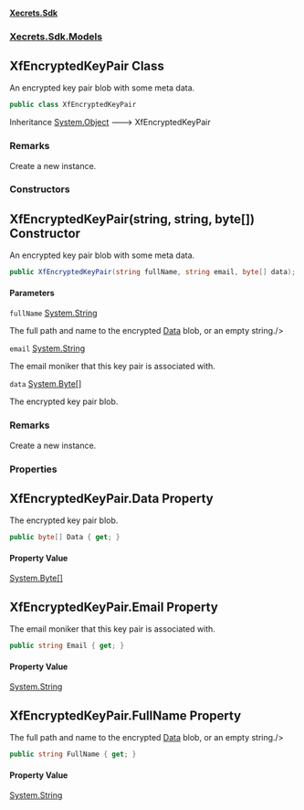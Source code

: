 #### [Xecrets.Sdk](index.md 'index')
### [Xecrets.Sdk.Models](Xecrets.Sdk.Models.md 'Xecrets.Sdk.Models')

## XfEncryptedKeyPair Class

An encrypted key pair blob with some meta data.

```csharp
public class XfEncryptedKeyPair
```

Inheritance [System.Object](https://docs.microsoft.com/en-us/dotnet/api/System.Object 'System.Object') &#129106; XfEncryptedKeyPair

### Remarks
Create a new instance.
### Constructors

<a name='Xecrets.Sdk.Models.XfEncryptedKeyPair.XfEncryptedKeyPair(string,string,byte[])'></a>

## XfEncryptedKeyPair(string, string, byte[]) Constructor

An encrypted key pair blob with some meta data.

```csharp
public XfEncryptedKeyPair(string fullName, string email, byte[] data);
```
#### Parameters

<a name='Xecrets.Sdk.Models.XfEncryptedKeyPair.XfEncryptedKeyPair(string,string,byte[]).fullName'></a>

`fullName` [System.String](https://docs.microsoft.com/en-us/dotnet/api/System.String 'System.String')

The full path and name to the encrypted [Data](Xecrets.Sdk.Models.XfEncryptedKeyPair.md#Xecrets.Sdk.Models.XfEncryptedKeyPair.Data 'Xecrets.Sdk.Models.XfEncryptedKeyPair.Data') blob, or an empty
            string./>

<a name='Xecrets.Sdk.Models.XfEncryptedKeyPair.XfEncryptedKeyPair(string,string,byte[]).email'></a>

`email` [System.String](https://docs.microsoft.com/en-us/dotnet/api/System.String 'System.String')

The email moniker that this key pair is associated with.

<a name='Xecrets.Sdk.Models.XfEncryptedKeyPair.XfEncryptedKeyPair(string,string,byte[]).data'></a>

`data` [System.Byte](https://docs.microsoft.com/en-us/dotnet/api/System.Byte 'System.Byte')[[]](https://docs.microsoft.com/en-us/dotnet/api/System.Array 'System.Array')

The encrypted key pair blob.

### Remarks
Create a new instance.
### Properties

<a name='Xecrets.Sdk.Models.XfEncryptedKeyPair.Data'></a>

## XfEncryptedKeyPair.Data Property

The encrypted key pair blob.

```csharp
public byte[] Data { get; }
```

#### Property Value
[System.Byte](https://docs.microsoft.com/en-us/dotnet/api/System.Byte 'System.Byte')[[]](https://docs.microsoft.com/en-us/dotnet/api/System.Array 'System.Array')

<a name='Xecrets.Sdk.Models.XfEncryptedKeyPair.Email'></a>

## XfEncryptedKeyPair.Email Property

The email moniker that this key pair is associated with.

```csharp
public string Email { get; }
```

#### Property Value
[System.String](https://docs.microsoft.com/en-us/dotnet/api/System.String 'System.String')

<a name='Xecrets.Sdk.Models.XfEncryptedKeyPair.FullName'></a>

## XfEncryptedKeyPair.FullName Property

The full path and name to the encrypted [Data](Xecrets.Sdk.Models.XfEncryptedKeyPair.md#Xecrets.Sdk.Models.XfEncryptedKeyPair.Data 'Xecrets.Sdk.Models.XfEncryptedKeyPair.Data') blob, or an empty string./>

```csharp
public string FullName { get; }
```

#### Property Value
[System.String](https://docs.microsoft.com/en-us/dotnet/api/System.String 'System.String')